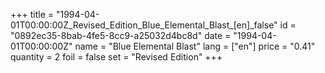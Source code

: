 +++
title = "1994-04-01T00:00:00Z_Revised_Edition_Blue_Elemental_Blast_[en]_false"
id = "0892ec35-8bab-4fe5-8cc9-a25032d4bc8d"
date = "1994-04-01T00:00:00Z"
name = "Blue Elemental Blast"
lang = ["en"]
price = "0.41"
quantity = 2
foil = false
set = "Revised Edition"
+++
